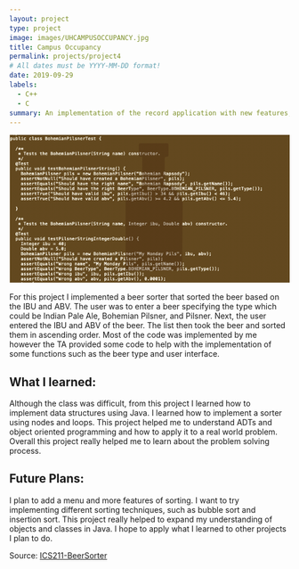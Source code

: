 ```yaml
---
layout: project
type: project
image: images/UHCAMPUSOCCUPANCY.jpg
title: Campus Occupancy
permalink: projects/project4
# All dates must be YYYY-MM-DD format!
date: 2019-09-29
labels:
  - C++
  - C
summary: An implementation of the record application with new features, created in ICS 212.
---
```


<img class="ui image" src="../images/ICS211Proj.png" alt="NONE">

For this project I implemented a beer sorter that sorted the beer based on the IBU and ABV. The user was to enter a beer specifying the type which could be Indian Pale Ale, Bohemian Pilsner, and Pilsner. Next, the user entered the IBU and ABV of the beer. The list then took the beer and sorted them in ascending order. Most of the code was implemented by me however the TA provided some code to help with the implementation of some functions such as the beer type and user interface.

## What I learned:

Although the class was difficult, from this project I learned how to implement data structures using Java. I learned how to implement a sorter using nodes and loops. This project helped me to understand ADTs and object oriented programming and how to apply it to a real world problem. Overall this project really helped me to learn about the problem solving process. 

## Future Plans:

I plan to add a menu and more features of sorting. I want to try implementing different sorting techniques, such as bubble sort and insertion sort. This project really helped to expand my understanding of objects and classes in Java. I hope to apply what I learned to other projects I plan to do.


Source: <a href="https://github.com/CalianaFortin/ICS-211-project"><i class="large github icon "></i>ICS211-BeerSorter</a>

